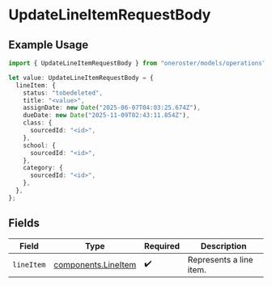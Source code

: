 # UpdateLineItemRequestBody

## Example Usage

```typescript
import { UpdateLineItemRequestBody } from "oneroster/models/operations";

let value: UpdateLineItemRequestBody = {
  lineItem: {
    status: "tobedeleted",
    title: "<value>",
    assignDate: new Date("2025-06-07T04:03:25.674Z"),
    dueDate: new Date("2025-11-09T02:43:11.854Z"),
    class: {
      sourcedId: "<id>",
    },
    school: {
      sourcedId: "<id>",
    },
    category: {
      sourcedId: "<id>",
    },
  },
};
```

## Fields

| Field                                                      | Type                                                       | Required                                                   | Description                                                |
| ---------------------------------------------------------- | ---------------------------------------------------------- | ---------------------------------------------------------- | ---------------------------------------------------------- |
| `lineItem`                                                 | [components.LineItem](../../models/components/lineitem.md) | :heavy_check_mark:                                         | Represents a line item.                                    |